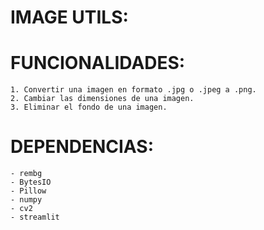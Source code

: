 # IMAGE UTILS:

# FUNCIONALIDADES:
    1. Convertir una imagen en formato .jpg o .jpeg a .png.
    2. Cambiar las dimensiones de una imagen.
    3. Eliminar el fondo de una imagen.

# DEPENDENCIAS:
    - rembg
    - BytesIO
    - Pillow
    - numpy
    - cv2
    - streamlit